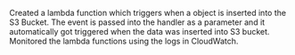 Created a lambda function which triggers when a object is inserted into the S3 Bucket. 
The event is passed into the handler as a parameter and it automatically got 
triggered when the data was inserted into S3 bucket.
Monitored the lambda functions using the logs in CloudWatch.

